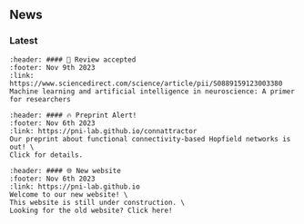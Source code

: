 ## News

### Latest

```{card} Review paper
:header: #### 🎉 Review accepted
:footer: Nov 9th 2023
:link: https://www.sciencedirect.com/science/article/pii/S0889159123003380
Machine learning and artificial intelligence in neuroscience: A primer for researchers
```


```{card} fcHNN preprint
:header: #### 🔥 Preprint Alert!
:footer: Nov 6th 2023
:link: https://pni-lab.github.io/connattractor
Our preprint about functional connectivity-based Hopfield networks is out! \
Click for details.
```


```{card} The Lab has a new website
:header: #### 🌐 New website
:footer: Nov 6th 2023
:link: https://pni-lab.github.io
Welcome to our new website! \
This website is still under construction. \
Looking for the old website? Click here!
```
